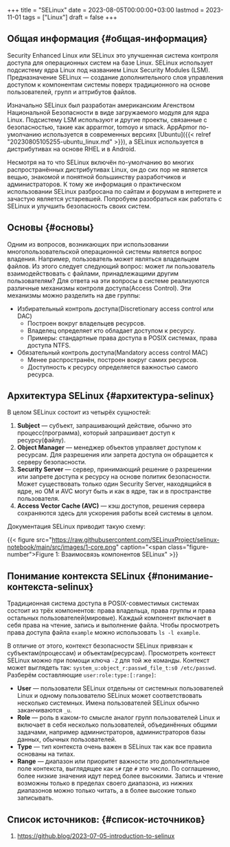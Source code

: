 +++
title = "SELinux"
date = 2023-08-05T00:00:00+03:00
lastmod = 2023-11-01
tags = ["Linux"]
draft = false
+++

## Общая информация {#общая-информация}

Security Enhanced Linux или SELinux это улучшенная система контроля доступа для операционных систем на базе Linux. SELinux использует подсистему ядра Linux под названием Linux Security Modules (LSM). Предназначение SELinux — создание дополнительного слоя управления доступом к компонентам системы поверх традиционного на основе пользователей, групп и аттрибутов файлов.

Изначально SELinux был разработан американским Агенством Национальной Безопасности в виде загружаемого модуля для ядра Linux. Подсистему LSM используют и другие проекты, связанные с безопасностью, такие как apparmor, tomoyo и smack. AppApmor по-умолчанию используется в современных версиях [Ubuntu]({{< relref "20230805105255-ubuntu_linux.md" >}}), а SELinux используется в дистрибутивах на основе RHEL и в Android.

Несмотря на то что SELinux включён по-умолчанию во многих распространённых дистрибутивах Linux, он до сих пор не является вещью, знакомой и понятной большинству разработчиков и администраторов. К тому же информация о практическом использовании SELinux разбросана по сайтам и форумам в интернете и зачастую является устаревшей. Попробуем разобраться как работать с SELinux и улучшить безопасность своих систем.


## Основы {#основы}

Одним из вопросов, возникающих при использовании многопользовательской операционной системы является вопрос владения. Например, пользователь может являться владельцем файлов. Из этого следует следующий вопрос: может ли пользователь взаимодействовать с файлами, принадлежащими другим пользователям? Для ответа на эти вопросы в системе реализуются различные механизмы контроля доступа(Access Control). Эти механизмы можно разделить на две группы:

-   Избирательный контроль доступа(Discretionary access control или DAC)
    -   Построен вокруг владельцев ресурсов.
    -   Владелец определяет кто обладает доступом к ресурсу.
    -   Примеры: стандартные права доступа в POSIX системах, права доступа NTFS.
-   Обязательный контроль доступа(Mandatory access control MAC)
    -   Менее распространён, построен вокруг самих ресурсов.
    -   Доступность к ресурсу определяется важностью самого ресурса.


## Архитектура SELinux {#архитектура-selinux}

В целом SELinux состоит из четырёх сущностей:

1.  **Subject** — субъект, запрашивающий действие, обычно это процесс(программа), который запрашивает доступ к ресурсу(файлу).
2.  **Object Manager** — менеджер объектов управляет доступом к ресурсам. Для разрешения или запрета доступа он обращается к серверу безопасности.
3.  **Security Server** — сервер, принимающий решение о разрешении или запрете доступа к ресурсу на основе политик безопасности. Может существовать только один Security Server, находящийся в ядре, но OM и AVC могут быть и как в ядре, так и в пространстве пользователя.
4.  **Access Vector Cache (AVC)** — кэш доступов, решения сервера сохраняются здесь для ускорения работы всей системы в целом.

Документация SELinux приводит такую схему:

{{< figure src="https://raw.githubusercontent.com/SELinuxProject/selinux-notebook/main/src/images/1-core.png" caption="<span class=\"figure-number\">Figure 1: </span>Взаимосвязь компонентов SELinux" >}}


## Понимание контекста SELinux {#понимание-контекста-selinux}

Традиционная система доступа в POSIX-совместимых системах состоит из трёх компонентов: права владельца, права группы и права остальных пользователей(мировые). Каждый компонент включает в себя права на чтение, запись и выполнение файла. Чтобы просмотреть права доступа файла `example` можно использовать `ls -l example`.

В отличие от этого, контекст безопасности SELinux привязан к субъектам(процессам) и объектам(ресурсам). Просмотреть контекст SELinux можно при помощи ключа `-Z` для той же команды. Контекст может выглядеть так: `system_u:object_r:passwd_file_t:s0 /etc/passwd`. Разберём составляющие `user:role:type:[:range]`:

-   **User** — пользователи SELinux отдельны от системных пользователей Linux и одному пользователю SELinux может соответствовать несколько системных. Имена пользователей SELinux обычно заканчиваются `_u`.
-   **Role** — роль в каком-то смысле аналог групп пользователей Linux и включает в себя несколько пользователей, объединённых общими задачами, например администраторов, администраторов базы данных, обычных пользователей.
-   **Type** — тип контекста очень важен в SELinux так как все правила основаны на типах.
-   **Range** — диапазон или приоритет важности это дополнительное поле контекста, выглядящее как `s#` где `#` это число. По соглашению, более низкие значения идут перед более высокими. Запись и чтение возможны только в пределах своего диапазона, из нижних диапазонов можно только читать, а в более высокие только записывать.


## Список источников: {#список-источников}

1.  <https://github.blog/2023-07-05-introduction-to-selinux>

